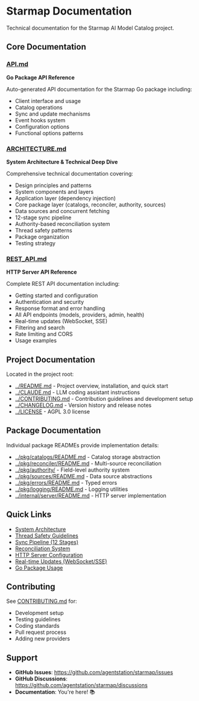 # Starmap Documentation

Technical documentation for the Starmap AI Model Catalog project.

## Core Documentation

### [API.md](API.md)
**Go Package API Reference**

Auto-generated API documentation for the Starmap Go package including:
- Client interface and usage
- Catalog operations
- Sync and update mechanisms
- Event hooks system
- Configuration options
- Functional options patterns

### [ARCHITECTURE.md](ARCHITECTURE.md)
**System Architecture & Technical Deep Dive**

Comprehensive technical documentation covering:
- Design principles and patterns
- System components and layers
- Application layer (dependency injection)
- Core package layer (catalogs, reconciler, authority, sources)
- Data sources and concurrent fetching
- 12-stage sync pipeline
- Authority-based reconciliation system
- Thread safety patterns
- Package organization
- Testing strategy

### [REST_API.md](REST_API.md)
**HTTP Server API Reference**

Complete REST API documentation including:
- Getting started and configuration
- Authentication and security
- Response format and error handling
- All API endpoints (models, providers, admin, health)
- Real-time updates (WebSocket, SSE)
- Filtering and search
- Rate limiting and CORS
- Usage examples

## Project Documentation

Located in the project root:

- [../README.md](../README.md) - Project overview, installation, and quick start
- [../CLAUDE.md](../CLAUDE.md) - LLM coding assistant instructions
- [../CONTRIBUTING.md](../CONTRIBUTING.md) - Contribution guidelines and development setup
- [../CHANGELOG.md](../CHANGELOG.md) - Version history and release notes
- [../LICENSE](../LICENSE) - AGPL 3.0 license

## Package Documentation

Individual package READMEs provide implementation details:

- [../pkg/catalogs/README.md](../pkg/catalogs/README.md) - Catalog storage abstraction
- [../pkg/reconciler/README.md](../pkg/reconciler/README.md) - Multi-source reconciliation
- [../pkg/authority/](../pkg/authority/) - Field-level authority system
- [../pkg/sources/README.md](../pkg/sources/README.md) - Data source abstractions
- [../pkg/errors/README.md](../pkg/errors/README.md) - Typed errors
- [../pkg/logging/README.md](../pkg/logging/README.md) - Logging utilities
- [../internal/server/README.md](../internal/server/README.md) - HTTP server implementation

## Quick Links

- [System Architecture](ARCHITECTURE.md#overview)
- [Thread Safety Guidelines](ARCHITECTURE.md#thread-safety)
- [Sync Pipeline (12 Stages)](ARCHITECTURE.md#sync-pipeline)
- [Reconciliation System](ARCHITECTURE.md#reconciliation-system)
- [HTTP Server Configuration](REST_API.md#configuration)
- [Real-time Updates (WebSocket/SSE)](REST_API.md#real-time-updates)
- [Go Package Usage](API.md#client)

## Contributing

See [CONTRIBUTING.md](../CONTRIBUTING.md) for:
- Development setup
- Testing guidelines
- Coding standards
- Pull request process
- Adding new providers

## Support

- **GitHub Issues**: https://github.com/agentstation/starmap/issues
- **GitHub Discussions**: https://github.com/agentstation/starmap/discussions
- **Documentation**: You're here! 📚
